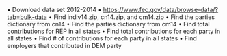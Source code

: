 • Download data set 2012-2014 • https://www.fec.gov/data/browse-data/?tab=bulk-data
• Find indiv14.zip, cn14.zip, and cm14.zip
• Find the parties dictionary from cn14
• Find the parties dictionary from cm14
• Find total contributions for REP in all states
• Find total contributions for each party in all states
• Find # of contributions for each party in all states
• Find employers that contributed in DEM party